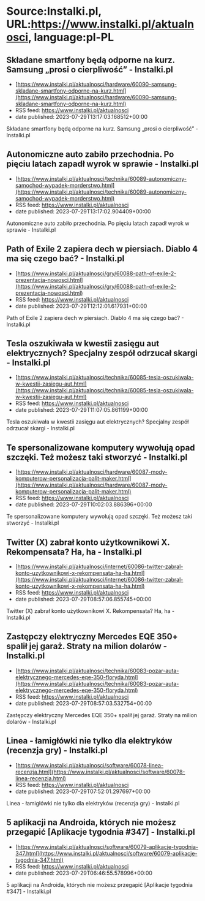 # Source:Instalki.pl, URL:https://www.instalki.pl/aktualnosci, language:pl-PL

## Składane smartfony będą odporne na kurz. Samsung „prosi o cierpliwość” - Instalki.pl
 - [https://www.instalki.pl/aktualnosci/hardware/60090-samsung-skladane-smartfony-odporne-na-kurz.html](https://www.instalki.pl/aktualnosci/hardware/60090-samsung-skladane-smartfony-odporne-na-kurz.html)
 - RSS feed: https://www.instalki.pl/aktualnosci
 - date published: 2023-07-29T13:17:03.168512+00:00

Składane smartfony będą odporne na kurz. Samsung „prosi o cierpliwość” - Instalki.pl

## Autonomiczne auto zabiło przechodnia. Po pięciu latach zapadł wyrok w sprawie - Instalki.pl
 - [https://www.instalki.pl/aktualnosci/technika/60089-autonomiczny-samochod-wypadek-morderstwo.html](https://www.instalki.pl/aktualnosci/technika/60089-autonomiczny-samochod-wypadek-morderstwo.html)
 - RSS feed: https://www.instalki.pl/aktualnosci
 - date published: 2023-07-29T13:17:02.904409+00:00

Autonomiczne auto zabiło przechodnia. Po pięciu latach zapadł wyrok w sprawie - Instalki.pl

## Path of Exile 2 zapiera dech w piersiach. Diablo 4 ma się czego bać? - Instalki.pl
 - [https://www.instalki.pl/aktualnosci/gry/60088-path-of-exile-2-prezentacja-nowosci.html](https://www.instalki.pl/aktualnosci/gry/60088-path-of-exile-2-prezentacja-nowosci.html)
 - RSS feed: https://www.instalki.pl/aktualnosci
 - date published: 2023-07-29T12:12:01.617931+00:00

Path of Exile 2 zapiera dech w piersiach. Diablo 4 ma się czego bać? - Instalki.pl

## Tesla oszukiwała w kwestii zasięgu aut elektrycznych? Specjalny zespół odrzucał skargi - Instalki.pl
 - [https://www.instalki.pl/aktualnosci/technika/60085-tesla-oszukiwala-w-kwestii-zasiegu-aut.html](https://www.instalki.pl/aktualnosci/technika/60085-tesla-oszukiwala-w-kwestii-zasiegu-aut.html)
 - RSS feed: https://www.instalki.pl/aktualnosci
 - date published: 2023-07-29T11:07:05.861199+00:00

Tesla oszukiwała w kwestii zasięgu aut elektrycznych? Specjalny zespół odrzucał skargi - Instalki.pl

## Te spersonalizowane komputery wywołują opad szczęki. Też możesz taki stworzyć - Instalki.pl
 - [https://www.instalki.pl/aktualnosci/hardware/60087-mody-komputerow-personalizacja-palit-maker.html](https://www.instalki.pl/aktualnosci/hardware/60087-mody-komputerow-personalizacja-palit-maker.html)
 - RSS feed: https://www.instalki.pl/aktualnosci
 - date published: 2023-07-29T10:02:03.886396+00:00

Te spersonalizowane komputery wywołują opad szczęki. Też możesz taki stworzyć - Instalki.pl

## Twitter (X) zabrał konto użytkownikowi X. Rekompensata? Ha, ha - Instalki.pl
 - [https://www.instalki.pl/aktualnosci/internet/60086-twitter-zabral-konto-uzytkownikowi-x-rekompensata-ha-ha.html](https://www.instalki.pl/aktualnosci/internet/60086-twitter-zabral-konto-uzytkownikowi-x-rekompensata-ha-ha.html)
 - RSS feed: https://www.instalki.pl/aktualnosci
 - date published: 2023-07-29T08:57:06.855745+00:00

Twitter (X) zabrał konto użytkownikowi X. Rekompensata? Ha, ha - Instalki.pl

## Zastępczy elektryczny Mercedes EQE 350+ spalił jej garaż. Straty na milion dolarów - Instalki.pl
 - [https://www.instalki.pl/aktualnosci/technika/60083-pozar-auta-elektrycznego-mercedes-eqe-350-floryda.html](https://www.instalki.pl/aktualnosci/technika/60083-pozar-auta-elektrycznego-mercedes-eqe-350-floryda.html)
 - RSS feed: https://www.instalki.pl/aktualnosci
 - date published: 2023-07-29T08:57:03.532754+00:00

Zastępczy elektryczny Mercedes EQE 350+ spalił jej garaż. Straty na milion dolarów - Instalki.pl

## Linea - łamigłówki nie tylko dla elektryków (recenzja gry) - Instalki.pl
 - [https://www.instalki.pl/aktualnosci/software/60078-linea-recenzja.html](https://www.instalki.pl/aktualnosci/software/60078-linea-recenzja.html)
 - RSS feed: https://www.instalki.pl/aktualnosci
 - date published: 2023-07-29T07:52:01.297697+00:00

Linea - łamigłówki nie tylko dla elektryków (recenzja gry) - Instalki.pl

## 5 aplikacji na Androida, których nie możesz przegapić [Aplikacje tygodnia #347] - Instalki.pl
 - [https://www.instalki.pl/aktualnosci/software/60079-aplikacje-tygodnia-347.html](https://www.instalki.pl/aktualnosci/software/60079-aplikacje-tygodnia-347.html)
 - RSS feed: https://www.instalki.pl/aktualnosci
 - date published: 2023-07-29T06:46:55.578996+00:00

5 aplikacji na Androida, których nie możesz przegapić [Aplikacje tygodnia #347] - Instalki.pl

